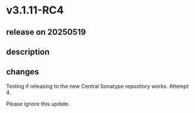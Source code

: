 # v3.1.11-RC4

## release on 20250519
## description
## changes
Testing if releasing to the new Central Sonatype repository works. Attempt 4.

Please ignore this update.

